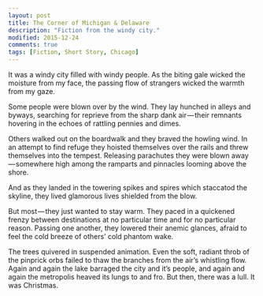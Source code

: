 ```yaml
---
layout: post
title: The Corner of Michigan & Delaware
description: "Fiction from the windy city."
modified: 2015-12-24
comments: true
tags: [Fiction, Short Story, Chicago]
---
```


It was a windy city filled with windy people. As the biting gale wicked the moisture from my face, the passing flow of strangers wicked the warmth from my gaze.

Some people were blown over by the wind. They lay hunched in alleys and byways, searching for reprieve from the sharp dank air — their remnants hovering in the echoes of rattling pennies and dimes.

Others walked out on the boardwalk and they braved the howling wind. In an attempt to find refuge they hoisted themselves over the rails and threw themselves into the tempest. Releasing parachutes they were blown away — somewhere high among the ramparts and pinnacles looming above the shore.

And as they landed in the towering spikes and spires which staccatod the skyline, they lived glamorous lives shielded from the blow.

But most — they just wanted to stay warm. They paced in a quickened frenzy between destinations at no particular time and for no particular reason. Passing one another, they lowered their anemic glances, afraid to feel the cold breeze of others’ cold phantom wake.

The trees quivered in suspended animation. Even the soft, radiant throb of the pinprick orbs failed to thaw the branches from the air’s whistling flow. Again and again the lake barraged the city and it’s people, and again and again the metropolis heaved its lungs to and fro.
But then, there was a lull. It was Christmas.